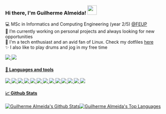 ### Hi there, I'm Guilherme Almeida! <img src="https://raw.githubusercontent.com/MartinHeinz/MartinHeinz/master/wave.gif" width="30px">

<!--- Brief description ---> 
:computer: MSc in Informatics and Computing Engineering (year 2/5) [@FEUP](https://sigarra.up.pt/feup/pt/web_page.inicial) <br />
:telescope: I’m currently working on personal projects and always looking for new opportunities <br />
:seedling: I'm a tech enthusiast and an avid fan of Linux. Check my dotfiles [here](https://github.com/gui1612/dotfiles) <br />
:sparkles: I also like to play drums and jog in my free time <br />

<!--- Github and mail:to ---> 
<a href="https://www.linkedin.com/in/guilherme-almeida-5007931b3/">
  <img src="https://camo.githubusercontent.com/a80d00f23720d0bc9f55481cfcd77ab79e141606829cf16ec43f8cacc7741e46/68747470733a2f2f696d672e736869656c64732e696f2f62616467652f4c696e6b6564496e2d3030373742353f7374796c653d666f722d7468652d6261646765266c6f676f3d6c696e6b6564696e266c6f676f436f6c6f723d7768697465"/>
</a>
<a href="mailto:guialda1234@gmail.com?cc=me@gui1612.com">
  <img src="https://camo.githubusercontent.com/571384769c09e0c66b45e39b5be70f68f552db3e2b2311bc2064f0d4a9f5983b/68747470733a2f2f696d672e736869656c64732e696f2f62616467652f476d61696c2d4431343833363f7374796c653d666f722d7468652d6261646765266c6f676f3d676d61696c266c6f676f436f6c6f723d7768697465"/>



#### :wrench: Languages and tools 

<p>
  
  <!--- OS ---> 
  <img src="https://img.shields.io/badge/OS-Arch%20Linux-informational?style=flat&logo=arch%20linux&logoColor=white&color=2bbc8a">
  <img src="https://img.shields.io/badge/Shell-Zsh-informational?style=flat&logo=GNU-Bash&logoColor=white&color=2bbc8a">
    
  <!--- Tools --->   
  <img src="https://img.shields.io/badge/Tools-Git-informational?style=flat&logo=Git&logoColor=white&color=2bbc8a">
  
  <!--- Editors --->
  <img src="https://img.shields.io/badge/Editor-Vim-informational?style=flat&logo=Vim&logoColor=white&color=2bbc8a">
  <img src="https://img.shields.io/badge/Editor-IntelliJ%20IDEA-informational?style=flat&logo=IntelliJ-IDEA&logoColor=white&color=2bbc8a">
  <img src="https://img.shields.io/badge/Editor-Visual%20Studio%20Code-informational?style=flat&logo=visual-studio-code&logoColor=white&color=2bbc8a">
  
  <!--- Programming languages --->
  <img src="https://img.shields.io/badge/Code-C++-informational?style=flat&logo=c%2B%2B&logoColor=white&color=2bbc8a">
  <img src="https://img.shields.io/badge/Code-C-informational?style=flat&logo=C&logoColor=white&color=2bbc8a">
  <img src="https://img.shields.io/badge/Code-Python-informational?style=flat&logo=Python&logoColor=white&color=2bbc8a">
  <img src="https://img.shields.io/badge/Code-Javascript-informational?style=flat&logo=javascript&logoColor=white&color=2bbc8a">
  <img src="https://img.shields.io/badge/Code-HTML-informational?style=flat&logo=html5&logoColor=white&color=2bbc8a">
  <img src="https://img.shields.io/badge/Code-Css-informational?style=flat&logo=Css3&logoColor=white&color=2bbc8a">
  <img src="https://img.shields.io/badge/Code-Dart-informational?style=flat&logo=dart&logoColor=white&color=2bbc8a">
  
</p>

#### 📈 Github Stats

<div style="display: flex; flex-direction: row;">
  <img alt="Guilherme Almeida's Github Stats" src="https://github-readme-stats.vercel.app/api?username=gui1612&count_private=true&theme=dark&show_icons=true&hide_border=true" />
  <img alt="Guilherme Almeida's Top Languages" src="https://github-readme-stats.vercel.app/api/top-langs/?username=gui1612&theme=dark&show_icons=true&layout=compact&hide_border=true& exclude_repo=github-readme-stats,anuraghazra.github.io" />
</div>

